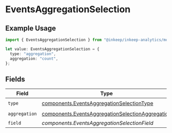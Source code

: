 # EventsAggregationSelection

## Example Usage

```typescript
import { EventsAggregationSelection } from "@inkeep/inkeep-analytics/models/components";

let value: EventsAggregationSelection = {
  type: "aggregation",
  aggregation: "count",
};
```

## Fields

| Field                                                                                                                | Type                                                                                                                 | Required                                                                                                             | Description                                                                                                          |
| -------------------------------------------------------------------------------------------------------------------- | -------------------------------------------------------------------------------------------------------------------- | -------------------------------------------------------------------------------------------------------------------- | -------------------------------------------------------------------------------------------------------------------- |
| `type`                                                                                                               | [components.EventsAggregationSelectionType](../../models/components/eventsaggregationselectiontype.md)               | :heavy_check_mark:                                                                                                   | N/A                                                                                                                  |
| `aggregation`                                                                                                        | [components.EventsAggregationSelectionAggregation](../../models/components/eventsaggregationselectionaggregation.md) | :heavy_check_mark:                                                                                                   | N/A                                                                                                                  |
| `field`                                                                                                              | *components.EventsAggregationSelectionField*                                                                         | :heavy_minus_sign:                                                                                                   | N/A                                                                                                                  |
